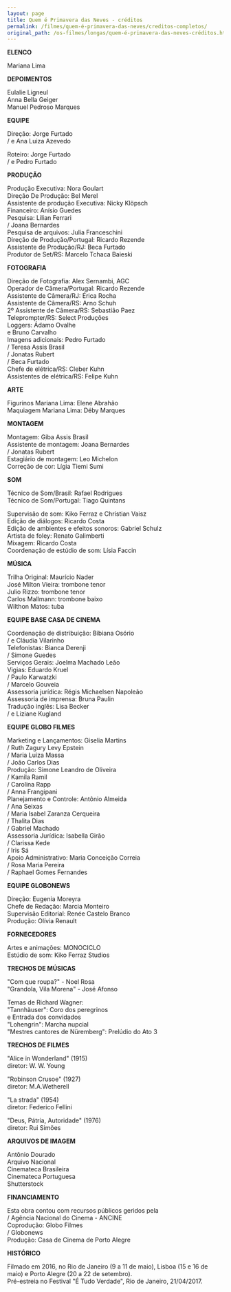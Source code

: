 ```yaml
---
layout: page
title: Quem é Primavera das Neves - créditos
permalink: /filmes/quem-é-primavera-das-neves/creditos-completos/
original_path: /os-filmes/longas/quem-é-primavera-das-neves-créditos.html
---
```

**ELENCO**

Mariana Lima

**DEPOIMENTOS**

Eulalie Ligneul\
Anna Bella Geiger\
Manuel Pedroso Marques

**EQUIPE**

Direção: Jorge Furtado\
/ e Ana Luiza Azevedo

Roteiro: Jorge Furtado\
/ e Pedro Furtado

**PRODUÇÃO**

Produção Executiva: Nora Goulart\
Direção De Produção: Bel Merel\
Assistente de produção Executiva: Nicky Klöpsch\
Financeiro: Anísio Guedes    \
Pesquisa: Lilian Ferrari\
/ Joana Bernardes\
Pesquisa de arquivos: Julia Franceschini\
Direção de Produção/Portugal: Ricardo Rezende\
Assistente de Produção/RJ: Beca Furtado\
Produtor de Set/RS: Marcelo Tchaca Baieski

**FOTOGRAFIA**

Direção de Fotografia: Alex Sernambi, AGC\
Operador de Câmera/Portugal: Ricardo Rezende\
Assistente de Câmera/RJ: Érica Rocha\
Assistente de Câmera/RS: Arno Schuh\
2º Assistente de Câmera/RS: Sebastião Paez\
Teleprompter/RS: Select Produções\
Loggers: Ádamo Ovalhe\
e Bruno Carvalho\
Imagens adicionais: Pedro Furtado\
/ Teresa Assis Brasil\
/ Jonatas Rubert\
/ Beca Furtado\
Chefe de elétrica/RS: Cleber Kuhn\
Assistentes de elétrica/RS: Felipe Kuhn

**ARTE**

Figurinos Mariana Lima: Elene Abrahão\
Maquiagem Mariana Lima: Déby Marques

**MONTAGEM**

Montagem: Giba Assis Brasil\
Assistente de montagem: Joana Bernardes\
/ Jonatas Rubert\
Estagiário de montagem: Leo Michelon\
Correção de cor: Lígia Tiemi Sumi

**SOM**

Técnico de Som/Brasil: Rafael Rodrigues\
Técnico de Som/Portugal: Tiago Quintans

Supervisão de som: Kiko Ferraz e Chrístian Vaisz\
Edição de diálogos: Ricardo Costa\
Edição de ambientes e efeitos sonoros: Gabriel Schulz\
Artista de foley: Renato Galimberti\
Mixagem: Ricardo Costa\
Coordenação de estúdio de som: Lísia Faccin

**MÚSICA**

Trilha Original: Maurício Nader\
José Milton Vieira: trombone tenor\
Julio Rizzo: trombone tenor\
Carlos Mallmann: trombone baixo\
Wilthon Matos: tuba

**EQUIPE BASE CASA DE CINEMA**

Coordenação de distribuição: Bibiana Osório\
/ e Cláudia Vilarinho\
Telefonistas: Bianca Derenji\
/ Simone Guedes\
Serviços Gerais: Joelma Machado Leão\
Vigias: Eduardo Kruel\
/ Paulo Karwatzki\
/ Marcelo Gouveia\
Assessoria jurídica: Régis Michaelsen Napoleão\
Assessoria de imprensa: Bruna Paulin\
Tradução inglês: Lisa Becker\
/ e Liziane Kugland

**EQUIPE GLOBO FILMES**

Marketing e Lançamentos: Giselia Martins\
/ Ruth Zagury Levy Epstein\
/ Maria Luiza Massa\
/ João Carlos Dias\
Produção: Simone Leandro de Oliveira\
/ Kamila Ramil\
/ Carolina Rapp\
/ Anna Frangipani\
Planejamento e Controle: Antônio Almeida\
/ Ana Seixas\
/ Maria Isabel Zaranza Cerqueira\
/ Thalita Dias\
/ Gabriel Machado                                   \
Assessoria Jurídica: Isabella Girão    \
/ Clarissa Kede\
/ Iris Sá\
Apoio Administrativo: Maria Conceição Correia\
/ Rosa Maria Pereira\
/ Raphael Gomes Fernandes

**EQUIPE GLOBONEWS**

Direção: Eugenia Moreyra\
Chefe de Redação: Marcia Monteiro\
Supervisão Editorial: Renée Castelo Branco\
Produção: Olívia Renault

**FORNECEDORES**

Artes e animações: MONOCICLO\
Estúdio de som: Kiko Ferraz Studios

**TRECHOS DE MÚSICAS**

"Com que roupa?" - Noel Rosa\
"Grandola, Vila Morena" - José Afonso

Temas de Richard Wagner:\
"Tannhäuser": Coro dos peregrinos\
e Entrada dos convidados\
"Lohengrin": Marcha nupcial\
"Mestres cantores de Nüremberg": Prelúdio do Ato 3

**TRECHOS DE FILMES**

"Alice in Wonderland" (1915)\
diretor: W. W. Young

"Robinson Crusoe" (1927)\
diretor: M.A.Wetherell

"La strada" (1954)\
diretor: Federico Fellini

"Deus, Pátria, Autoridade" (1976)\
diretor: Rui Simões

**ARQUIVOS DE IMAGEM**

Antônio Dourado\
Arquivo Nacional\
Cinemateca Brasileira\
Cinemateca Portuguesa\
Shutterstock

**FINANCIAMENTO**

Esta obra contou com recursos públicos geridos pela\
/ Agência Nacional do Cinema - ANCINE\
Coprodução: Globo Filmes\
/ Globonews\
Produção: Casa de Cinema de Porto Alegre

**HISTÓRICO**

Filmado em 2016, no Rio de Janeiro (9 a 11 de maio), Lisboa (15 e 16 de maio) e Porto Alegre (20 a 22 de setembro).\
Pré-estreia no Festival "É Tudo Verdade", Rio de Janeiro, 21/04/2017.